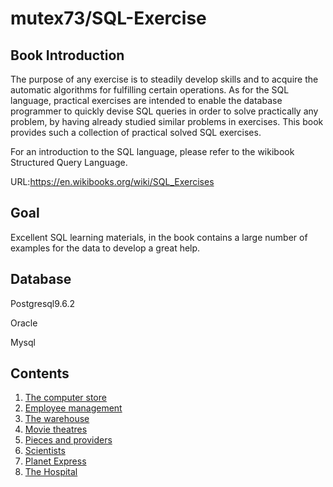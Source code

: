 # mutex73/SQL-Exercise

## Book Introduction

The purpose of any exercise is to steadily develop skills and to acquire the automatic algorithms for fulfilling certain operations. As for the SQL language, practical exercises are intended to enable the database programmer to quickly devise SQL queries in order to solve practically any problem, by having already studied similar problems in exercises. This book provides such a collection of practical solved SQL exercises.

For an introduction to the SQL language, please refer to the wikibook Structured Query Language.

URL:https://en.wikibooks.org/wiki/SQL_Exercises

## Goal

Excellent SQL learning materials, in the book contains a large number of examples for the data to develop a great help.

## Database

Postgresql9.6.2

Oracle

Mysql

## Contents

1. [The computer store](01.The%20computer%20store/README.md)
2. [Employee management](02.Employee%20management/README.md)
3. [The warehouse](03.The%20warehouse/README.md)
4. [Movie theatres](04.Movie%20theatres/README.md)
5. [Pieces and providers](05.Pieces%20and%20providers/README.md)
6. [Scientists](06.Scientists/README.md)
7. [Planet Express](07.Planet%20Express/README.md)
8. [The Hospital](08.The%20Hospital/README.md)
